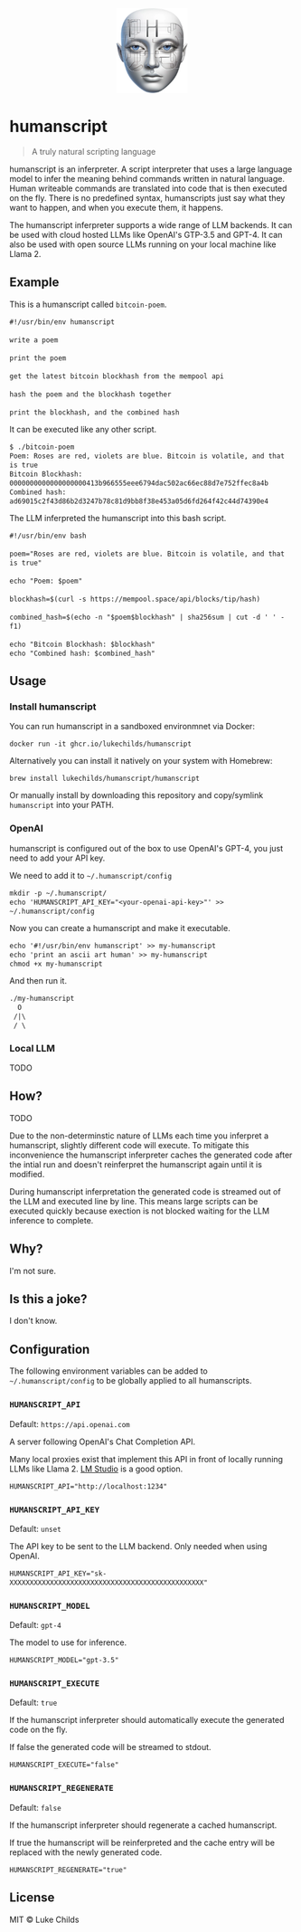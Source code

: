 <p align="center">
  <img src="logo.webp" height="150" />
</p>

# humanscript

> A truly natural scripting language

humanscript is an inferpreter. A script interpreter that uses a large language model to infer the meaning behind commands written in natural language. Human writeable commands are translated into code that is then executed on the fly. There is no predefined syntax, humanscripts just say what they want to happen, and when you execute them, it happens.

The humanscript inferpreter supports a wide range of LLM backends. It can be used with cloud hosted LLMs like OpenAI's GTP-3.5 and GPT-4. It can also be used with open source LLMs running on your local machine like Llama 2.

## Example

This is a humanscript called `bitcoin-poem`.

```shell
#!/usr/bin/env humanscript

write a poem

print the poem

get the latest bitcoin blockhash from the mempool api

hash the poem and the blockhash together

print the blockhash, and the combined hash
```

It can be executed like any other script.

```shell
$ ./bitcoin-poem
Poem: Roses are red, violets are blue. Bitcoin is volatile, and that is true
Bitcoin Blockhash: 0000000000000000000413b966555eee6794dac502ac66ec88d7e752ffec8a4b
Combined hash: ad69015c2f43d86b2d3247b78c81d9bb8f38e453a05d6fd264f42c44d74390e4
```

The LLM inferpreted the humanscript into this bash script.

```shell
#!/usr/bin/env bash

poem="Roses are red, violets are blue. Bitcoin is volatile, and that is true"

echo "Poem: $poem"

blockhash=$(curl -s https://mempool.space/api/blocks/tip/hash)

combined_hash=$(echo -n "$poem$blockhash" | sha256sum | cut -d ' ' -f1)

echo "Bitcoin Blockhash: $blockhash"
echo "Combined hash: $combined_hash"
```

## Usage

### Install humanscript

You can run humanscript in a sandboxed environmnet via Docker:

```shell
docker run -it ghcr.io/lukechilds/humanscript
```

Alternatively you can install it natively on your system with Homebrew:

```shell
brew install lukechilds/humanscript/humanscript
```

Or manually install by downloading this repository and copy/symlink `humanscript` into your PATH.

### OpenAI

humanscript is configured out of the box to use OpenAI's GPT-4, you just need to add your API key.

We need to add it to `~/.humanscript/config`

```shell
mkdir -p ~/.humanscript/
echo 'HUMANSCRIPT_API_KEY="<your-openai-api-key>"' >> ~/.humanscript/config
```

Now you can create a humanscript and make it executable.

```shell
echo '#!/usr/bin/env humanscript' >> my-humanscript
echo 'print an ascii art human' >> my-humanscript
chmod +x my-humanscript
```

And then run it.

```shell
./my-humanscript
  O
 /|\
 / \
```

### Local LLM

TODO

## How?

TODO

Due to the non-determinstic nature of LLMs each time you inferpret a humanscript, slightly different code will execute. To mitigate this inconvenience the humanscript inferpreter caches the generated code after the intial run and doesn't reinferpret the humanscript again until it is modified.

During humanscript inferpretation the generated code is streamed out of the LLM and executed line by line. This means large scripts can be executed quickly because exection is not blocked waiting for the LLM inference to complete.

## Why?

I'm not sure.

## Is this a joke?

I don't know.

## Configuration

The following environment variables can be added to `~/.humanscript/config` to be globally applied to all humanscripts.

### `HUMANSCRIPT_API`

Default: `https://api.openai.com`

A server following OpenAI's Chat Completion API.

Many local proxies exist that implement this API in front of locally running LLMs like Llama 2. [LM Studio](https://lmstudio.ai/) is a good option.

```shell
HUMANSCRIPT_API="http://localhost:1234"
```

### `HUMANSCRIPT_API_KEY`

Default: `unset`

The API key to be sent to the LLM backend. Only needed when using OpenAI.

```shell
HUMANSCRIPT_API_KEY="sk-XXXXXXXXXXXXXXXXXXXXXXXXXXXXXXXXXXXXXXXXXXXXXXXX"
```

### `HUMANSCRIPT_MODEL`

Default: `gpt-4`

The model to use for inference.

```shell
HUMANSCRIPT_MODEL="gpt-3.5"
```

### `HUMANSCRIPT_EXECUTE`

Default: `true`

If the humanscript inferpreter should automatically execute the generated code on the fly.

If false the generated code will be streamed to stdout.

```shell
HUMANSCRIPT_EXECUTE="false"
```

### `HUMANSCRIPT_REGENERATE`

Default: `false`

If the humanscript inferpreter should regenerate a cached humanscript.

If true the humanscript will be reinferpreted and the cache entry will be replaced with the newly generated code.

```shell
HUMANSCRIPT_REGENERATE="true"
```

## License

MIT © Luke Childs
